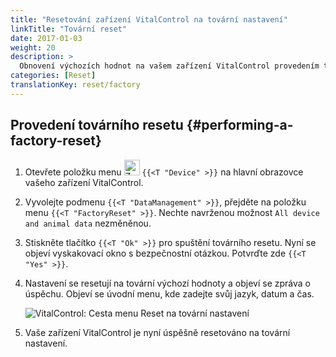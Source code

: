 ```yaml
---
title: "Resetování zařízení VitalControl na tovární nastavení"
linkTitle: "Tovární reset"
date: 2017-01-03
weight: 20
description: >
  Obnovení výchozích hodnot na vašem zařízení VitalControl provedením továrního resetu.
categories: [Reset]
translationKey: reset/factory
---
```

## Provedení továrního resetu {#performing-a-factory-reset}

1. Otevřete položku menu <img src="/icons/device.svg" width="25" align="bottom" alt="Zařízení" /> `{{<T "Device" >}}` na hlavní obrazovce vašeho zařízení VitalControl.

1. Vyvolejte podmenu `{{<T "DataManagement" >}}`, přejděte na položku menu `{{<T "FactoryReset" >}}`. Nechte navrženou možnost `All device and animal data` nezměněnou.

1. Stiskněte tlačítko `{{<T "Ok" >}}` pro spuštění továrního resetu. Nyní se objeví vyskakovací okno s bezpečnostní otázkou. Potvrďte zde `{{<T "Yes" >}}`.

1. Nastavení se resetují na tovární výchozí hodnoty a objeví se zpráva o úspěchu. Objeví se úvodní menu, kde zadejte svůj jazyk, datum a čas.

   ![VitalControl: Cesta menu Reset na tovární nastavení](../images/resetdevice.png "Reset na tovární nastavení")

1. Vaše zařízení VitalControl je nyní úspěšně resetováno na tovární nastavení.
